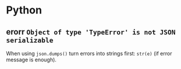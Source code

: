 # Python

## erorr `Object of type 'TypeError' is not JSON serializable`

When using `json.dumps()` turn errors into strings first: `str(e)` (if error message is enough).
